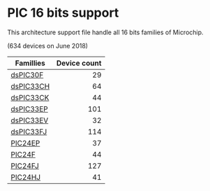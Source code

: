 # PIC 16 bits support

This architecture support file handle all 16 bits families of Microchip.

(634 devices on June 2018)

|Famillies|Device count|
|---------|-----------:|
|[dsPIC30F](../dspic30f/README.md)  | 29|
|[dsPIC33CH](../dspic33ch/README.md)| 64|
|[dsPIC33CK](../dspic33ck/README.md)| 44|
|[dsPIC33EP](../dspic33ep/README.md)|101|
|[dsPIC33EV](../dspic33ev/README.md)| 32|
|[dsPIC33FJ](../dspic33fj/README.md)|114|
|[PIC24EP](../pic24ep/README.md)    | 37|
|[PIC24F](../pic24f/README.md)      | 44|
|[PIC24FJ](../pic24fj/README.md)    |127|
|[PIC24HJ](../pic24hj/README.md)    | 41|
